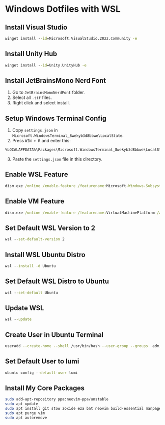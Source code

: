 # Windows Dotfiles with WSL

## Install Visual Studio

```bat
winget install --id=Microsoft.VisualStudio.2022.Community -e
```

## Install Unity Hub

```bat
winget install --id=Unity.UnityHub -e
```

## Install JetBrainsMono Nerd Font

1. Go to `JetBrainsMonoNerdFont` folder.
2. Select all `.ttf` files.
3. Right click and select install.

## Setup Windows Terminal Config

1. Copy `settings.json` in `Microsoft.WindowsTerminal_8wekyb3d8bbwe\LocalState`.
2. Press `WIN + R` and enter this:

```txt
%LOCALAPPDATA%\Packages\Microsoft.WindowsTerminal_8wekyb3d8bbwe\LocalState
```

3. Paste the `settings.json` file in this directory.

## Enable WSL Feature

```bat
dism.exe /online /enable-feature /featurename:Microsoft-Windows-Subsystem-Linux /all /norestart
```

## Enable VM Feature

```bat
dism.exe /online /enable-feature /featurename:VirtualMachinePlatform /all /norestart
```

## Set Default WSL Version to 2

```bat
wsl --set-default-version 2
```

## Install WSL Ubuntu Distro

```bat
wsl --install -d Ubuntu
```

## Set Default WSL Distro to Ubuntu

```bat
wsl --set-default Ubuntu
```

## Update WSL

```bat
wsl --update
```

## Create User in Ubuntu Terminal

```sh
useradd --create-home --shell /usr/bin/bash --user-group --groups  adm,dialout,cdrom,floppy,sudo,audio,dip,video,plugdev,netdev --password $(read -sp Password: pw ; echo $pw | openssl passwd -1 -stdin) lumi
```

## Set Default User to lumi

```bat
ubuntu config --default-user lumi
```

## Install My Core Packages

```sh
sudo add-apt-repository ppa:neovim-ppa/unstable
sudo apt update
sudo apt install git stow zoxide eza bat neovim build-essential manpages-dev valgrind gdb python3 python3-pip python3-venv nodejs npm sqlite3 texlive-full tree-sitter-cli zathura
sudo apt purge vim
sudo apt autoremove
```
